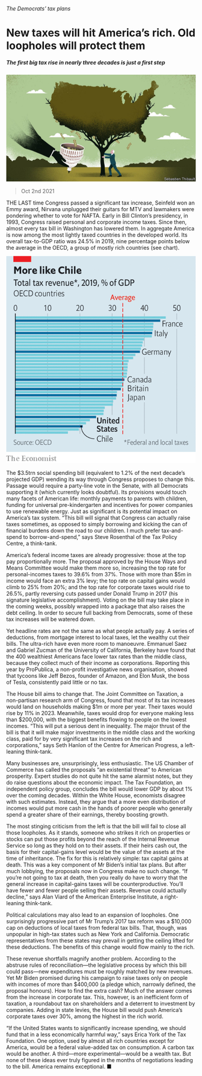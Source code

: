 ###### The Democrats’ tax plans

# New taxes will hit America’s rich. Old loopholes will protect them 

##### The first big tax rise in nearly three decades is just a first step 

![image](images/20211002_USD001_0.jpg) 

> Oct 2nd 2021 

THE LAST time Congress passed a significant tax increase, Seinfeld won an Emmy award, Nirvana unplugged their guitars for MTV and lawmakers were pondering whether to vote for NAFTA. Early in Bill Clinton’s presidency, in 1993, Congress raised personal and corporate income taxes. Since then, almost every tax bill in Washington has lowered them. In aggregate America is now among the most lightly taxed countries in the developed world. Its overall tax-to-GDP ratio was 24.5% in 2019, nine percentage points below the average in the OECD, a group of mostly rich countries (see chart).

![image](images/20211002_USC496.png) 


The $3.5trn social spending bill (equivalent to 1.2% of the next decade’s projected GDP) wending its way through Congress proposes to change this. Passage would require a party-line vote in the Senate, with all Democrats supporting it (which currently looks doubtful). Its provisions would touch many facets of American life: monthly payments to parents with children, funding for universal pre-kindergarten and incentives for power companies to use renewable energy. Just as significant is its potential impact on America’s tax system. “This bill will signal that Congress can actually raise taxes sometimes, as opposed to simply borrowing and kicking the can of financial burdens down the road to our children. I much prefer tax-and-spend to borrow-and-spend,” says Steve Rosenthal of the Tax Policy Centre, a think-tank.


America’s federal income taxes are already progressive: those at the top pay proportionally more. The proposal approved by the House Ways and Means Committee would make them more so, increasing the top rate for personal-incomes taxes to 39.6% from 37%. Those with more than $5m in income would face an extra 3% levy; the top rate on capital gains would climb to 25% from 20%; and the top rate for corporate taxes would rise to 26.5%, partly reversing cuts passed under Donald Trump in 2017 (his signature legislative accomplishment). Voting on the bill may take place in the coming weeks, possibly wrapped into a package that also raises the debt ceiling. In order to secure full backing from Democrats, some of these tax increases will be watered down.

Yet headline rates are not the same as what people actually pay. A series of deductions, from mortgage interest to local taxes, let the wealthy cut their bills. The ultra-rich have even more room to manoeuvre. Emmanuel Saez and Gabriel Zucman of the University of California, Berkeley have found that the 400 wealthiest Americans face lower tax rates than the middle class, because they collect much of their income as corporations. Reporting this year by ProPublica, a non-profit investigative news organisation, showed that tycoons like Jeff Bezos, founder of Amazon, and Elon Musk, the boss of Tesla, consistently paid little or no tax.

The House bill aims to change that. The Joint Committee on Taxation, a non-partisan research arm of Congress, found that most of its tax increases would land on households making $1m or more per year. Their taxes would rise by 11% in 2023. Meanwhile, taxes would drop for everyone making less than $200,000, with the biggest benefits flowing to people on the lowest incomes. “This will put a serious dent in inequality. The major thrust of the bill is that it will make major investments in the middle class and the working class, paid for by very significant tax increases on the rich and corporations,” says Seth Hanlon of the Centre for American Progress, a left-leaning think-tank.

Many businesses are, unsurprisingly, less enthusiastic. The US Chamber of Commerce has called the proposals “an existential threat” to American prosperity. Expert studies do not quite hit the same alarmist notes, but they do raise questions about the economic impact. The Tax Foundation, an independent policy group, concludes the bill would lower GDP by about 1% over the coming decades. Within the White House, economists disagree with such estimates. Instead, they argue that a more even distribution of incomes would put more cash in the hands of poorer people who generally spend a greater share of their earnings, thereby boosting growth.

The most stinging criticism from the left is that the bill will fail to close all those loopholes. As it stands, someone who strikes it rich on properties or stocks can put those profits beyond the reach of the Internal Revenue Service so long as they hold on to their assets. If their heirs cash out, the basis for their capital-gains level would be the value of the assets at the time of inheritance. The fix for this is relatively simple: tax capital gains at death. This was a key component of Mr Biden’s initial tax plans. But after much lobbying, the proposals now in Congress make no such change. “If you’re not going to tax at death, then you really do have to worry that the general increase in capital-gains taxes will be counterproductive. You’ll have fewer and fewer people selling their assets. Revenue could actually decline,” says Alan Viard of the American Enterprise Institute, a right-leaning think-tank.

Political calculations may also lead to an expansion of loopholes. One surprisingly progressive part of Mr Trump’s 2017 tax reform was a $10,000 cap on deductions of local taxes from federal tax bills. That, though, was unpopular in high-tax states such as New York and California. Democratic representatives from these states may prevail in getting the ceiling lifted for these deductions. The benefits of this change would flow mainly to the rich.

These revenue shortfalls magnify another problem. According to the abstruse rules of reconciliation—the legislative process by which this bill could pass—new expenditures must be roughly matched by new revenues. Yet Mr Biden promised during his campaign to raise taxes only on people with incomes of more than $400,000 (a pledge which, narrowly defined, the proposal honours). How to find the extra cash? Much of the answer comes from the increase in corporate tax. This, however, is an inefficient form of taxation, a roundabout tax on shareholders and a deterrent to investment by companies. Adding in state levies, the House bill would push America’s corporate taxes over 30%, among the highest in the rich world.

“If the United States wants to significantly increase spending, we should fund that in a less economically harmful way,” says Erica York of the Tax Foundation. One option, used by almost all rich countries except for America, would be a federal value-added tax on consumption. A carbon tax would be another. A third—more experimental—would be a wealth tax. But none of these ideas ever truly figured in the months of negotiations leading to the bill. America remains exceptional. ■


